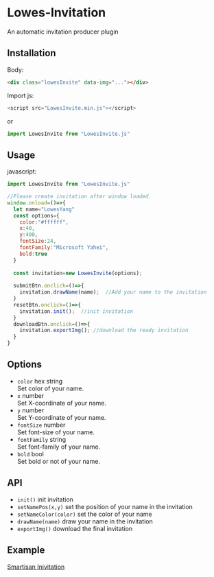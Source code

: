 # Lowes-Invitation
An automatic invitation producer plugin

## Installation
Body:
```html
<div class="lowesInvite" data-img="..."></div>
```

Import js:
```javascript
<script src="LowesInvite.min.js"></script>
```
or
```javascript
import LowesInvite from "LowesInvite.js"
```

## Usage 
javascript:
```javascript
import LowesInvite from "LowesInvite.js"

//Please create invitation after window loaded.
window.onload=()=>{   
  let name="LowesYang"
  const options={
    color:"#ffffff",
    x:40,
    y:400,
    fontSize:24,
    fontFamily:"Microsoft Yahei",
    bold:true
  }
  
  const invitation=new LowesInvite(options);
  
  submitBtn.onclick=()=>{
    invitation.drawName(name);  //Add your name to the invitation
  }
  resetBtn.onclick=()=>{
    invitation.init();  //init invitation
  }
  downloadBtn.onclick=()=>{
    invitation.exportImg(); //download the ready invitation
  }
}
```
## Options
- ```color``` hex string  
Set color of your name.
- ```x```  number  
Set X-coordinate of your name.
- ```y```  number  
Set Y-coordinate of your name.
- ```fontSize```  number  
Set font-size of your name.
- ```fontFamily```  string  
Set font-family of your name.
- ```bold``` bool  
Set bold or not of your name.  

## API
- ```init()```  init invitation
- ```setNamePos(x,y)``` set the position of your name in the invitation
- ```setNameColor(color)```  set the color of your name
- ```drawName(name)```  draw your name in the invitation
- ```exportImg()``` download the final invitation

## Example
[Smartisan Inivitation](https://github.com/yyh1102/Lowes-Invitation/tree/master/example)
